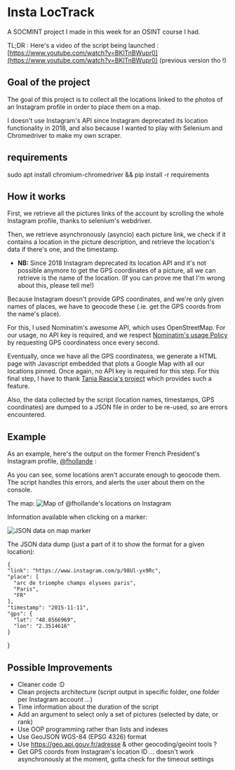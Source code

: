 # Insta LocTrack

A SOCMINT project I made in this week for an OSINT course I had.

TL;DR : Here's a video of the script being launched : [https://www.youtube.com/watch?v=BKlTnBWupr0](https://www.youtube.com/watch?v=BKlTnBWupr0) (previous version tho !)

## Goal of the project
The goal of this project is to collect all the locations linked to the photos of an Instagram profile in order to place them on a map.

I doesn't use Instagram's API since Instagram deprecated its location functionality in 2018, and also because I wanted to play with Selenium and Chromedriver to make my own scraper.

## requirements

sudo apt install chromium-chromedriver &&
pip install -r requirements



## How it works

First, we retrieve all the pictures links of the account by scrolling the whole Instagram profile, thanks to selenium's webdriver.

Then, we retrieve asynchronously (asyncio) each picture link, we check if it contains a location in the picture description, and retrieve the location's data if there's one, and the timestamp.

* **NB:** Since 2018 Instagram deprecated its location API and it's not possible anymore to get the GPS coordinates of a picture, all we can retrieve is the name of the location. (If you can prove me that I'm wrong about this, please tell me!)

Because Instagram doesn't provide GPS coordinates, and we're only given names of places, we have to geocode these (.ie. get the GPS coords from the name's place).

For this, I used Nominatim's awesome API, which uses OpenStreetMap. For our usage, no API key is required, and we respect [Nominatim's usage Policy](https://operations.osmfoundation.org/policies/nominatim/) by requesting GPS coordinatess once every second.

Eventually, once we have all the GPS coordinatess, we generate a HTML page with Javascript embedded that plots a Google Map with all our locations pinned. Once again, no API key is required for this step.
For this final step, I have to thank [Tania Rascia's project](https://www.taniarascia.com/google-maps-apis-for-multiple-locations/) which provides such a feature.

Also, the data collected by the script (location names, timestamps, GPS coordinates) are dumped to a JSON file in order to be re-used, so are errors encountered.




## Example

As an example, here's the output on the former French President's Instagram profile, [@fhollande](https://www.instagram.com/fhollande/?hl=fr) :

As you can see, some locations aren't accurate enough to geocode them. The script handles this errors, and alerts the user about them on the console.

The map:
![Map of @fhollande's locations on Instagram](https://imgur.com/FRaa2zO.png
)

Information available when clicking on a marker:

![JSON data on map marker](https://i.imgur.com/Wa3FRq2.png)

The JSON data dump (just a part of it to show the format for a given location):

    {
    "link": "https://www.instagram.com/p/98Ul-yx9Rc",
    "place": [
      "arc de triomphe champs elysees paris",
      "Paris",
      "FR"
    ],
    "timestamp": "2015-11-11",
    "gps": {
      "lat": "48.8566969",
      "lon": "2.3514616"
    }
  }




## Possible Improvements

* Cleaner code :D
* Clean projects architecture (script output in specific folder, one folder per Instagram account ...)
* Time information about the duration of the script
* Add an argument to select only a set of pictures (selected by date, or rank)
* Use OOP programming rather than lists and indexes
* Use GeoJSON WGS-84 (EPSG 4326) format
* Use https://geo.api.gouv.fr/adresse & other geocoding/geoint tools ?
* Get GPS coords from Instagram's location ID ... doesn't work asynchronously at the moment, gotta check for the timeout settings 
